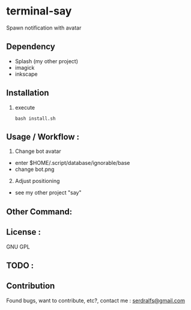 # terminal-say

Spawn notification with avatar

## Dependency

- Splash (my other project)
- imagick
- inkscape

## Installation

1. execute 

    ``bash install.sh``

## Usage / Workflow : 
1. Change bot avatar
  - enter $HOME/.script/database/ignorable/base
  - change bot.png

2. Adjust positioning
  - see my other project "say"


## Other Command: 

## License : 
GNU GPL


## TODO : 

## Contribution

Found bugs, want to contribute, etc?, 
contact me : serdralfs@gmail.com

